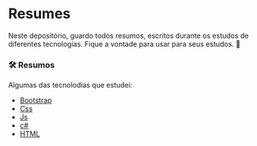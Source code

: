 # Resumes
Neste depositório, guardo todos resumos, escritos durante os estudos de diferentes tecnologias.
Fique a vontade para usar para seus estudos. 🚀
### 🛠 Resumos

Algumas das tecnolodias que estudei:

- [Bootstrap](https://github.com/VDias88/Resumes/tree/main/Bootstrap)
- [Css](https://github.com/VDias88/Resumes/tree/main/Css)
- [Js](https://github.com/VDias88/Resumes/tree/main/Java-Script)
- [c#](https://github.com/VDias88/Resumes/tree/main/C%23)
- [HTML](https://github.com/VDias88/Resumes/tree/main/Html)
